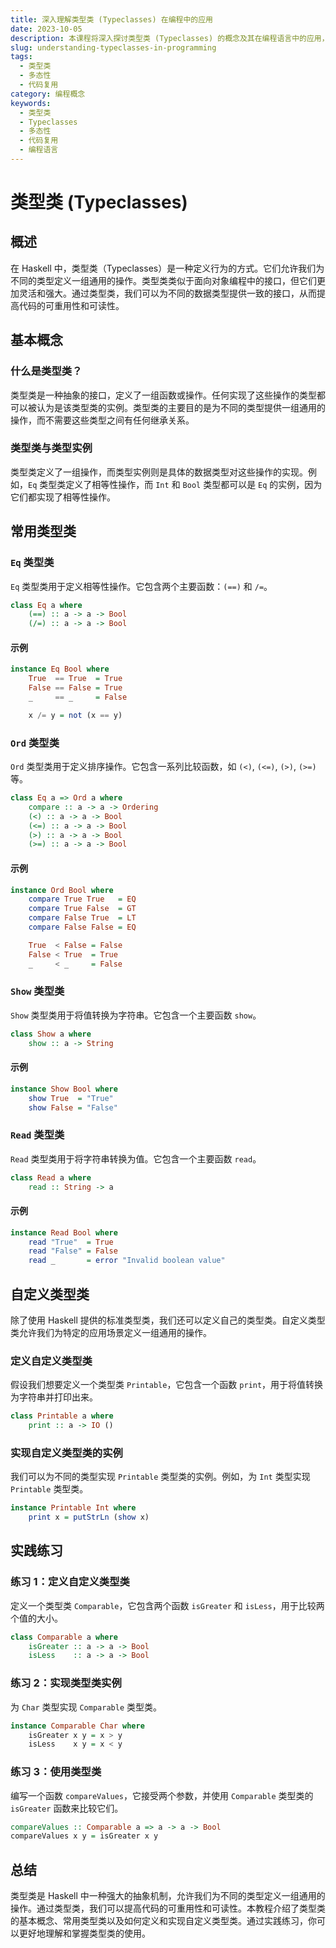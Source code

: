 ```yaml
---
title: 深入理解类型类 (Typeclasses) 在编程中的应用
date: 2023-10-05
description: 本课程将深入探讨类型类 (Typeclasses) 的概念及其在编程语言中的应用，帮助你理解如何使用类型类来实现多态性和代码复用。
slug: understanding-typeclasses-in-programming
tags:
  - 类型类
  - 多态性
  - 代码复用
category: 编程概念
keywords:
  - 类型类
  - Typeclasses
  - 多态性
  - 代码复用
  - 编程语言
---
```


# 类型类 (Typeclasses)

## 概述

在 Haskell 中，类型类（Typeclasses）是一种定义行为的方式。它们允许我们为不同的类型定义一组通用的操作。类型类类似于面向对象编程中的接口，但它们更加灵活和强大。通过类型类，我们可以为不同的数据类型提供一致的接口，从而提高代码的可重用性和可读性。

## 基本概念

### 什么是类型类？

类型类是一种抽象的接口，定义了一组函数或操作。任何实现了这些操作的类型都可以被认为是该类型类的实例。类型类的主要目的是为不同的类型提供一组通用的操作，而不需要这些类型之间有任何继承关系。

### 类型类与类型实例

类型类定义了一组操作，而类型实例则是具体的数据类型对这些操作的实现。例如，`Eq` 类型类定义了相等性操作，而 `Int` 和 `Bool` 类型都可以是 `Eq` 的实例，因为它们都实现了相等性操作。

## 常用类型类

### `Eq` 类型类

`Eq` 类型类用于定义相等性操作。它包含两个主要函数：`(==)` 和 `/=`。

```haskell
class Eq a where
    (==) :: a -> a -> Bool
    (/=) :: a -> a -> Bool
```

#### 示例

```haskell
instance Eq Bool where
    True  == True  = True
    False == False = True
    _     == _     = False

    x /= y = not (x == y)
```

### `Ord` 类型类

`Ord` 类型类用于定义排序操作。它包含一系列比较函数，如 `(<)`, `(<=)`, `(>)`, `(>=)` 等。

```haskell
class Eq a => Ord a where
    compare :: a -> a -> Ordering
    (<) :: a -> a -> Bool
    (<=) :: a -> a -> Bool
    (>) :: a -> a -> Bool
    (>=) :: a -> a -> Bool
```

#### 示例

```haskell
instance Ord Bool where
    compare True True   = EQ
    compare True False  = GT
    compare False True  = LT
    compare False False = EQ

    True  < False = False
    False < True  = True
    _     < _     = False
```

### `Show` 类型类

`Show` 类型类用于将值转换为字符串。它包含一个主要函数 `show`。

```haskell
class Show a where
    show :: a -> String
```

#### 示例

```haskell
instance Show Bool where
    show True  = "True"
    show False = "False"
```

### `Read` 类型类

`Read` 类型类用于将字符串转换为值。它包含一个主要函数 `read`。

```haskell
class Read a where
    read :: String -> a
```

#### 示例

```haskell
instance Read Bool where
    read "True"  = True
    read "False" = False
    read _       = error "Invalid boolean value"
```

## 自定义类型类

除了使用 Haskell 提供的标准类型类，我们还可以定义自己的类型类。自定义类型类允许我们为特定的应用场景定义一组通用的操作。

### 定义自定义类型类

假设我们想要定义一个类型类 `Printable`，它包含一个函数 `print`，用于将值转换为字符串并打印出来。

```haskell
class Printable a where
    print :: a -> IO ()
```

### 实现自定义类型类的实例

我们可以为不同的类型实现 `Printable` 类型类的实例。例如，为 `Int` 类型实现 `Printable` 类型类。

```haskell
instance Printable Int where
    print x = putStrLn (show x)
```

## 实践练习

### 练习 1：定义自定义类型类

定义一个类型类 `Comparable`，它包含两个函数 `isGreater` 和 `isLess`，用于比较两个值的大小。

```haskell
class Comparable a where
    isGreater :: a -> a -> Bool
    isLess    :: a -> a -> Bool
```

### 练习 2：实现类型类实例

为 `Char` 类型实现 `Comparable` 类型类。

```haskell
instance Comparable Char where
    isGreater x y = x > y
    isLess    x y = x < y
```

### 练习 3：使用类型类

编写一个函数 `compareValues`，它接受两个参数，并使用 `Comparable` 类型类的 `isGreater` 函数来比较它们。

```haskell
compareValues :: Comparable a => a -> a -> Bool
compareValues x y = isGreater x y
```

## 总结

类型类是 Haskell 中一种强大的抽象机制，允许我们为不同的类型定义一组通用的操作。通过类型类，我们可以提高代码的可重用性和可读性。本教程介绍了类型类的基本概念、常用类型类以及如何定义和实现自定义类型类。通过实践练习，你可以更好地理解和掌握类型类的使用。